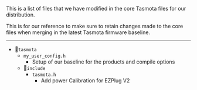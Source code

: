 This is a list of files that we have modified in the core Tasmota files for our distribution.

This is for our reference to make sure to retain changes made to the core files when merging in the latest Tasmota firmware baseline.

----------

- 📁`tasmota`
	- `my_user_config.h`
		- Setup of our baseline for the products and compile options
    - 📁`include`
    	- `tasmota.h`
			- Add power Calibration for EZPlug V2